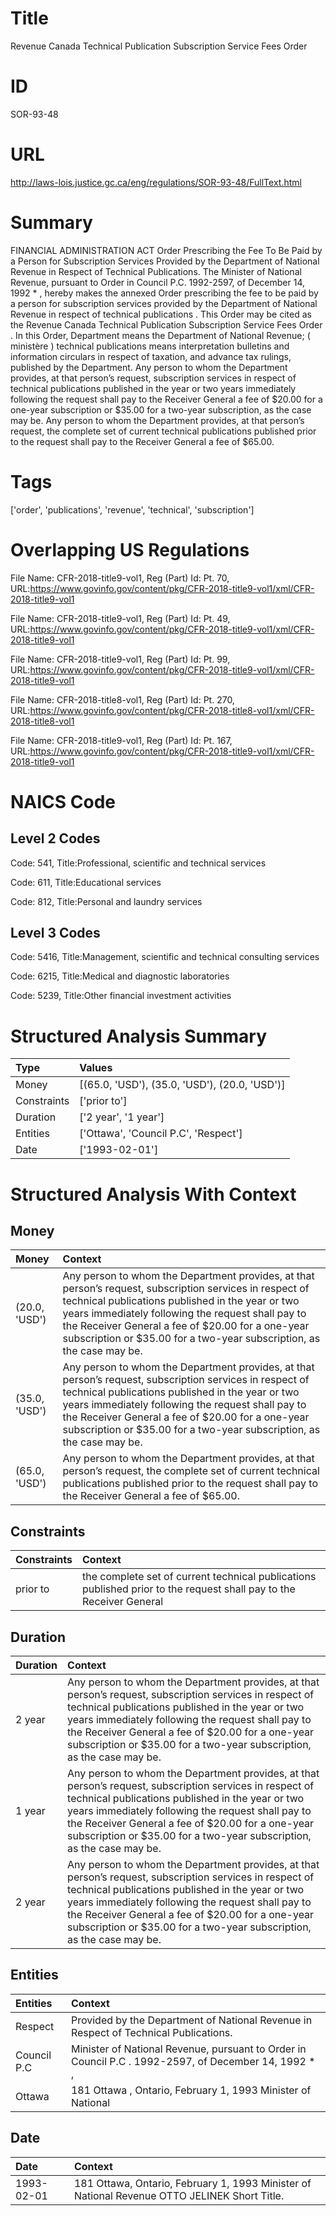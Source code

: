 # Title
Revenue Canada Technical Publication Subscription Service Fees Order


# ID
SOR-93-48

# URL
http://laws-lois.justice.gc.ca/eng/regulations/SOR-93-48/FullText.html


# Summary
FINANCIAL ADMINISTRATION ACT Order Prescribing the Fee To Be Paid by a Person for Subscription Services Provided by the Department of National Revenue in Respect of Technical Publications.
The Minister of National Revenue, pursuant to Order in Council P.C. 1992-2597, of December 14, 1992 * , hereby makes the annexed  Order prescribing the fee to be paid by a person for subscription services provided by the Department of National Revenue in respect of technical publications .
This Order may be cited as the  Revenue Canada Technical Publication Subscription Service Fees Order .
In this Order, Department  means the Department of National Revenue; ( ministère ) technical publications  means interpretation bulletins and information circulars in respect of taxation, and advance tax rulings, published by the Department.
Any person to whom the Department provides, at that person’s request, subscription services in respect of technical publications published in the year or two years immediately following the request shall pay to the Receiver General a fee of $20.00 for a one-year subscription or $35.00 for a two-year subscription, as the case may be.
Any person to whom the Department provides, at that person’s request, the complete set of current technical publications published prior to the request shall pay to the Receiver General a fee of $65.00.


# Tags
['order', 'publications', 'revenue', 'technical', 'subscription']


# Overlapping US Regulations
File Name: CFR-2018-title9-vol1, Reg (Part) Id: Pt. 70, URL:https://www.govinfo.gov/content/pkg/CFR-2018-title9-vol1/xml/CFR-2018-title9-vol1

File Name: CFR-2018-title9-vol1, Reg (Part) Id: Pt. 49, URL:https://www.govinfo.gov/content/pkg/CFR-2018-title9-vol1/xml/CFR-2018-title9-vol1

File Name: CFR-2018-title9-vol1, Reg (Part) Id: Pt. 99, URL:https://www.govinfo.gov/content/pkg/CFR-2018-title9-vol1/xml/CFR-2018-title9-vol1

File Name: CFR-2018-title8-vol1, Reg (Part) Id: Pt. 270, URL:https://www.govinfo.gov/content/pkg/CFR-2018-title8-vol1/xml/CFR-2018-title8-vol1

File Name: CFR-2018-title9-vol1, Reg (Part) Id: Pt. 167, URL:https://www.govinfo.gov/content/pkg/CFR-2018-title9-vol1/xml/CFR-2018-title9-vol1




# NAICS Code
## Level 2 Codes
Code: 541, Title:Professional, scientific and technical services

Code: 611, Title:Educational services

Code: 812, Title:Personal and laundry services




## Level 3 Codes
Code: 5416, Title:Management, scientific and technical consulting services

Code: 6215, Title:Medical and diagnostic laboratories

Code: 5239, Title:Other financial investment activities







# Structured Analysis Summary
| Type        | Values                                        |
|:------------|:----------------------------------------------|
| Money       | [(65.0, 'USD'), (35.0, 'USD'), (20.0, 'USD')] |
| Constraints | ['prior to']                                  |
| Duration    | ['2 year', '1 year']                          |
| Entities    | ['Ottawa', 'Council P.C', 'Respect']          |
| Date        | ['1993-02-01']                                |


# Structured Analysis With Context
 


## Money
| Money         | Context                                                                                                                                                                                                                                                                                                                                        |
|:--------------|:-----------------------------------------------------------------------------------------------------------------------------------------------------------------------------------------------------------------------------------------------------------------------------------------------------------------------------------------------|
| (20.0, 'USD') | Any person to whom the Department provides, at that person’s request, subscription services in respect of technical publications published in the year or two years immediately following the request shall pay to the Receiver General a fee of $20.00 for a one-year subscription or $35.00 for a two-year subscription, as the case may be. |
| (35.0, 'USD') | Any person to whom the Department provides, at that person’s request, subscription services in respect of technical publications published in the year or two years immediately following the request shall pay to the Receiver General a fee of $20.00 for a one-year subscription or $35.00 for a two-year subscription, as the case may be. |
| (65.0, 'USD') | Any person to whom the Department provides, at that person’s request, the complete set of current technical publications published prior to the request shall pay to the Receiver General a fee of $65.00.                                                                                                                                     |


## Constraints
| Constraints   | Context                                                                                                             |
|:--------------|:--------------------------------------------------------------------------------------------------------------------|
| prior to      | the complete set of current technical publications published prior to the request shall pay to the Receiver General |


## Duration
| Duration   | Context                                                                                                                                                                                                                                                                                                                                        |
|:-----------|:-----------------------------------------------------------------------------------------------------------------------------------------------------------------------------------------------------------------------------------------------------------------------------------------------------------------------------------------------|
| 2 year     | Any person to whom the Department provides, at that person’s request, subscription services in respect of technical publications published in the year or two years immediately following the request shall pay to the Receiver General a fee of $20.00 for a one-year subscription or $35.00 for a two-year subscription, as the case may be. |
| 1 year     | Any person to whom the Department provides, at that person’s request, subscription services in respect of technical publications published in the year or two years immediately following the request shall pay to the Receiver General a fee of $20.00 for a one-year subscription or $35.00 for a two-year subscription, as the case may be. |
| 2 year     | Any person to whom the Department provides, at that person’s request, subscription services in respect of technical publications published in the year or two years immediately following the request shall pay to the Receiver General a fee of $20.00 for a one-year subscription or $35.00 for a two-year subscription, as the case may be. |


## Entities
| Entities    | Context                                                                                              |
|:------------|:-----------------------------------------------------------------------------------------------------|
| Respect     | Provided by the Department of National Revenue in Respect  of Technical Publications.                |
| Council P.C | Minister of National Revenue, pursuant to Order in Council P.C . 1992-2597, of December 14, 1992 * , |
| Ottawa      | 181  Ottawa , Ontario, February 1, 1993 Minister of National                                         |


## Date
| Date       | Context                                                                                      |
|:-----------|:---------------------------------------------------------------------------------------------|
| 1993-02-01 | 181 Ottawa, Ontario, February 1, 1993 Minister of National Revenue OTTO JELINEK Short Title. |


